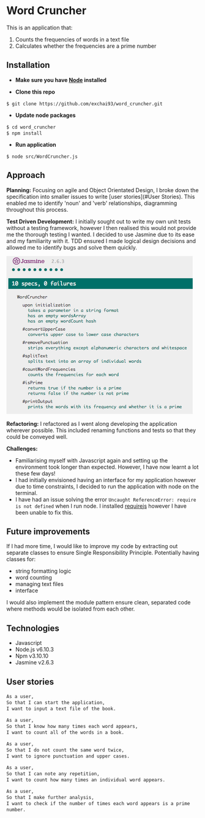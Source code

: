 # Word Cruncher

This is an application that:
1. Counts the frequencies of words in a text file
2. Calculates whether the frequencies are a prime number

## Installation

- **Make sure you have [Node](https://nodejs.org/en/) installed**

- **Clone this repo**
```
$ git clone https://github.com/exchai93/word_cruncher.git
```
- **Update node packages**
```
$ cd word_cruncher
$ npm install
```
- **Run application**
```
$ node src/WordCruncher.js
```
## Approach

**Planning:** Focusing on agile and Object Orientated Design, I broke down the specification into smaller issues to write [user stories](#User Stories). This enabled me to identify 'noun' and 'verb' relationships, diagramming throughout this process.

**Test Driven Development:** I initially sought out to write my own unit tests without a testing framework, however I then realised this would not provide me the thorough  testing I wanted. I decided to use Jasmine due to its ease and my familiarity with it. TDD ensured I made logical design decisions and allowed me to identify bugs and solve them quickly.

![jasmine screenshot](/images/jasmine_screenshot.png)

**Refactoring:** I refactored as I went along developing the application wherever possible. This included renaming functions and tests so that they could be conveyed well.

**Challenges:**
- Familiarising myself with Javascript again and setting up the environment took longer than expected. However, I have now learnt a lot these few days!
- I had initially envisioned having an interface for my application however due to time constraints, I decided to run the application with node on the terminal.
- I have had an issue solving the error `Uncaught ReferenceError: require is not defined` when I run node. I installed [requirejs](http://requirejs.org/docs/node.html) however I have been unable to fix this.

## Future improvements

If I had more time, I would like to improve my code by extracting out separate classes to ensure Single Responsibility Principle. Potentially having classes for:
- string formatting logic
- word counting
- managing text files
- interface
<p>
I would also implement the module pattern ensure clean, separated code where methods would be isolated from each other.

## Technologies
- Javascript
- Node.js v6.10.3
- Npm v3.10.10
- Jasmine v2.6.3

## User stories
```
As a user,
So that I can start the application,
I want to input a text file of the book.
```
```
As a user,
So that I know how many times each word appears,
I want to count all of the words in a book.
```
```
As a user,
So that I do not count the same word twice,
I want to ignore punctuation and upper cases.
```
```
As a user,
So that I can note any repetition,
I want to count how many times an individual word appears.
```
```
As a user,
So that I make further analysis,
I want to check if the number of times each word appears is a prime number.
```
